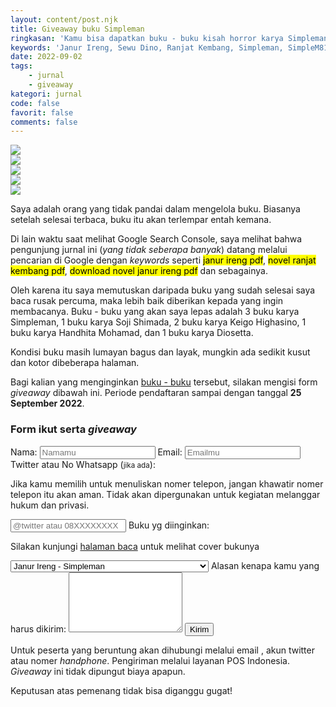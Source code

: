 ```yaml
---
layout: content/post.njk
title: Giveaway buku Simpleman
ringkasan: 'Kamu bisa dapatkan buku - buku kisah horror karya Simpleman dengan gratis disini.'
keywords: 'Janur Ireng, Sewu Dino, Ranjat Kembang, Simpleman, SimpleM81378523, Horor, Santet, Trah Pitu, KKN Desa Penari, Kuncoro, Sabdo, Atmojo, pdf, buku, gratis, giveaway'
date: 2022-09-02
tags:
    - jurnal
    - giveaway
kategori: jurnal
code: false
favorit: false
comments: false
---
```


 <div id="allbox">
        <div id="boxsatu"><img class="coverX" src="https://ik.imagekit.io/hjse9uhdjqd/tr:n-cover/buku/sewuDino_lV8ZEwbP7.jpg" /></div>
        <div id="boxdua"><img class="coverX" src="https://ik.imagekit.io/hjse9uhdjqd/tr:n-cover/buku/janurIreng_aSww35pkIg4.jpg" /></div>
        <div id="boxtiga"><img class="coverX" src="https://ik.imagekit.io/hjse9uhdjqd/tr:n-cover/buku/ranjat-kembang_EQYxzyfUuZx.jpg" /></div>
        <div id="boxempat"><img class="coverX" src="https://ik.imagekit.io/hjse9uhdjqd/tr:n-cover/buku/karungNyawa_5-MZyq9Lp.jpg" /></div>
        <div id="boxlima"><img class="coverX" src="https://ik.imagekit.io/hjse9uhdjqd/tr:n-cover/buku/Gending_Pencabut_Nyawa_1kcaLNm3cS.jpg" /></div>
 </div>

Saya adalah orang yang tidak pandai dalam mengelola buku. Biasanya setelah selesai terbaca, buku itu akan terlempar entah kemana.

Di lain waktu saat melihat Google Search Console, saya melihat bahwa pengunjung jurnal ini (*yang tidak seberapa banyak*) datang melalui pencarian di Google dengan *keywords* seperti <mark>janur ireng pdf</mark>, <mark>novel  ranjat kembang pdf</mark>, <mark>download novel janur ireng pdf</mark> dan sebagainya.

Oleh karena itu saya memutuskan daripada buku yang sudah selesai saya baca rusak percuma, maka lebih baik diberikan kepada yang ingin membacanya. Buku - buku yang akan saya lepas adalah 3 buku karya Simpleman, 1 buku karya Soji Shimada, 2 buku karya Keigo Highasino, 1 buku karya Handhita Mohamad, dan 1 buku karya Diosetta.

Kondisi buku masih lumayan bagus dan layak, mungkin ada sedikit kusut dan kotor dibeberapa halaman.

Bagi kalian yang menginginkan [buku - buku](/baca) tersebut, silakan mengisi form *giveaway* dibawah ini. Periode pendaftaran sampai dengan tanggal **25 September 2022**.

### Form ikut serta *giveaway*

 <div class="formGet">
 <form class="getForm" accept-charset="UTF-8" action="https://getform.io/f/2662bfe2-dc8e-4758-968b-83c72161f407" method="POST" enctype="multipart/form-data" target="_blank">
    <label>Nama: </label>
    <input type="text" name="name" placeholder="Namamu">
    <label>Email: </label>
    <input type="email" name="email" placeholder="Emailmu">
    <label>Twitter atau No Whatsapp (<small>jika ada</small>): </label>
    <p class="sidenote small">Jika kamu memilih untuk menuliskan nomer telepon, jangan khawatir nomer telepon itu akan aman. Tidak akan dipergunakan untuk kegiatan melanggar hukum dan privasi.</p>
    <input type="text" name="twitter" placeholder="@twitter atau 08XXXXXXXX">
    <label>Buku yg diinginkan: </label>
    <p class="sidenote small">Silakan kunjungi <a href="/baca">halaman baca</a> untuk melihat cover bukunya</p>
    <select class="sbuku" name="buku">
        <option value="janurireng">Janur Ireng - Simpleman</option>
        <option value="sewudino">Sewu Dino - Simpleman</option>
        <option value="ranjatkembang">Ranjat Kembang - Simpleman</option>
        <option value="karungnyawa">Karung Nyawa - Haditha</option>
        <option value="gending">Gending Pencabut Nyawa - Diosetta</option>
        <option value="murdercrock">Murder in The Croocked House - Keigo Higashino</option>
        <option value="malice">Malice - Keigo Higashino</option>
        <option value="newcomer">The New Comer - Keigo Higashino</option>
    </select>
    <label>Alasan kenapa kamu yang harus dikirim:</label>
    <textarea name="alasan" rows="6"></textarea>
    <button type="submit">Kirim</button>
 </form>
 </div>


 <p class="sidenote">Untuk peserta yang beruntung akan dihubungi melalui email , akun twitter atau nomer <i>handphone</i>. Pengiriman melalui layanan POS Indonesia. <i>Giveaway</i> ini tidak dipungut biaya apapun.</p>
 <p class="sidenote">Keputusan atas pemenang tidak bisa diganggu gugat!</p>

&nbsp;
